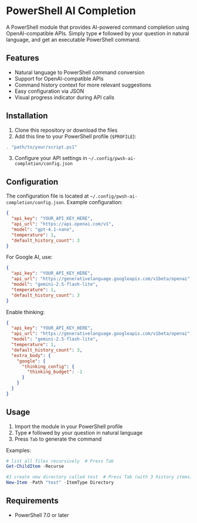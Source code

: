 # PowerShell AI Completion

A PowerShell module that provides AI-powered command completion using OpenAI-compatible APIs. Simply type `#` followed by your question in natural language, and get an executable PowerShell command.

## Features

- Natural language to PowerShell command conversion
- Support for OpenAI-compatible APIs
- Command history context for more relevant suggestions
- Easy configuration via JSON
- Visual progress indicator during API calls

## Installation

1. Clone this repository or download the files
2. Add this line to your PowerShell profile (`$PROFILE`):

```powershell
. "path/to/your/script.ps1"
```

3. Configure your API settings in `~/.config/pwsh-ai-completion/config.json`

## Configuration

The configuration file is located at `~/.config/pwsh-ai-completion/config.json`. Example configuration:

```json
{
  "api_key": "YOUR_API_KEY_HERE",
  "api_url": "https://api.openai.com/v1",
  "model": "gpt-4.1-nano",
  "temperature": 1,
  "default_history_count": 3
}
```

For Google AI, use:

```json
{
  "api_key": "YOUR_API_KEY_HERE",
  "api_url": "https://generativelanguage.googleapis.com/v1beta/openai",
  "model": "gemini-2.5-flash-lite",
  "temperature": 1,
  "default_history_count": 3
}
```

Enable thinking:

```json
{
  "api_key": "YOUR_API_KEY_HERE",
  "api_url": "https://generativelanguage.googleapis.com/v1beta/openai",
  "model": "gemini-2.5-flash-lite",
  "temperature": 1,
  "default_history_count": 3,
  "extra_body": {
    "google": {
      "thinking_config": {
        "thinking_budget": -1
      }
    }
  }
}
```

## Usage

1. Import the module in your PowerShell profile
2. Type `#` followed by your question in natural language
3. Press `Tab` to generate the command

Examples:

```powershell
# list all files recursively  # Press Tab
Get-ChildItem -Recurse

#3 create new directory called test  # Press Tab (with 3 history items)
New-Item -Path "test" -ItemType Directory
```

## Requirements

- PowerShell 7.0 or later
